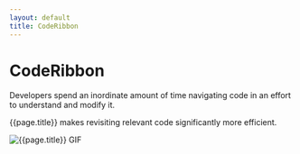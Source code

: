 ```yaml
---
layout: default
title: CodeRibbon
---
```


# CodeRibbon #

Developers spend an inordinate amount of time navigating code in an effort to understand and modify it.

{{page.title}} makes revisiting relevant code significantly more efficient.

![{{page.title}} GIF](https://user-images.githubusercontent.com/5423266/52755293-763bae00-2fcb-11e9-8330-c8dcc5bd8c61.gif "CodeRibbon GIF")
